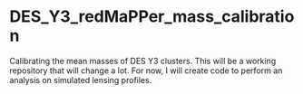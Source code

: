 # DES_Y3_redMaPPer_mass_calibration
Calibrating the mean masses of DES Y3 clusters. This will be a working repository that will change a lot. For now, I will create code to perform an analysis on simulated lensing profiles.

